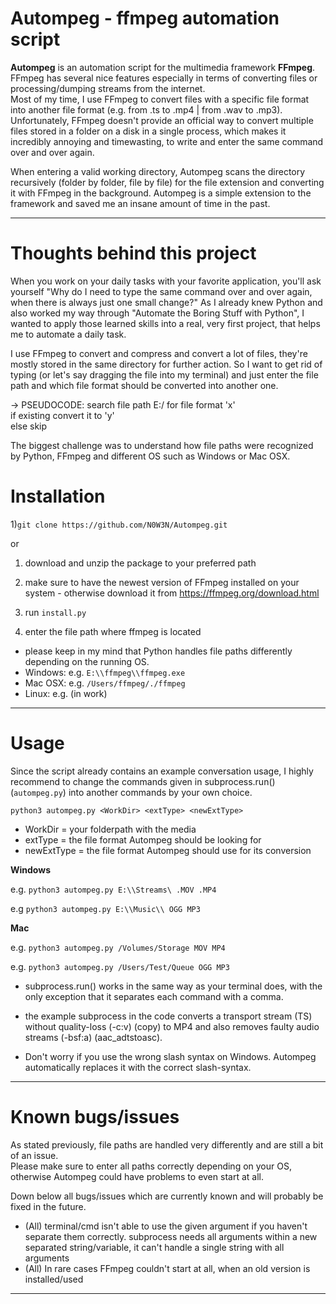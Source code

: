 Autompeg - ffmpeg automation script 
==================
**Autompeg** is an automation script for the multimedia framework **FFmpeg**.  
FFmpeg has several nice features especially in terms of converting files or processing/dumping streams from the internet.  
Most of my time, I use FFmpeg to convert files with a specific file format into another file format (e.g. from .ts to .mp4 | from .wav to .mp3).
Unfortunately, FFmpeg doesn't provide an official way to convert multiple files stored in a folder on a disk in a single process, which makes it
incredibly annoying and timewasting, to write and enter the same command over and over again.

When entering a valid working directory, Autompeg scans the directory recursively (folder by folder, file by file) for the file extension and converting
it with FFmpeg in the background.
Autompeg is a simple extension to the framework and saved me an insane amount of time in the past.

--------------------------------
# Thoughts behind this project

When you work on your daily tasks with your favorite application, you'll ask yourself 
"Why do I need to type the same command over and over again, when there is always just one small change?"
As I already knew Python and also worked my way through "Automate the Boring Stuff with Python", 
I wanted to apply those learned skills into a real, very first project, that helps me to automate a daily task.

I use FFmpeg to convert and compress and convert a lot of files, they're mostly stored in the same directory for further action. 
So I want to get rid of typing (or let's say dragging the file into my terminal)
and just enter the file path and which file format should be converted into another one.

 -> PSEUDOCODE: 
 search file path E:/ for file format 'x'  
    if existing convert it to 'y'  
    else skip  
 
  
The biggest challenge was to understand how file paths were recognized by Python, FFmpeg and different OS such as Windows or Mac OSX.

# Installation

1)`git clone https://github.com/N0W3N/Autompeg.git`

or

1) download and unzip the package to your preferred path

2) make sure to have the newest version of FFmpeg installed on your system - otherwise download it from https://ffmpeg.org/download.html

3) run `install.py`

4) enter the file path where ffmpeg is located 
* please keep in my mind that Python handles file paths differently depending on the running OS.
* Windows: e.g. `E:\\ffmpeg\\ffmpeg.exe`
* Mac OSX: e.g. `/Users/ffmpeg/./ffmpeg`
* Linux: e.g. (in work)
--------------------------------
# Usage

Since the script already contains an example conversation usage, I highly recommend to change the commands given in subprocess.run() (`autompeg.py`)
into another commands by your own choice.

`python3 autompeg.py <WorkDir> <extType> <newExtType>`

* WorkDir = your folderpath with the media
* extType = the file format Autompeg should be looking for
* newExtType = the file format Autompeg should use for its conversion

**Windows**

e.g. `python3 autompeg.py E:\\Streams\ .MOV .MP4`

e.g  `python3 autompeg.py E:\\Music\\ OGG MP3`

**Mac**

e.g. `python3 autompeg.py /Volumes/Storage MOV MP4`

e.g. `python3 autompeg.py /Users/Test/Queue OGG MP3`

* subprocess.run() works in the same way as your terminal does, with the only exception that it separates each command with a comma. 

* the example subprocess in the code converts a transport stream (TS) without quality-loss (-c:v) (copy) to MP4 and also removes faulty audio streams (-bsf:a) (aac_adtstoasc).

* Don't worry if you use the wrong slash syntax on Windows. Autompeg automatically replaces it with the correct slash-syntax.
--------------------------------
# Known bugs/issues

As stated previously, file paths are handled very differently and are still a bit of an issue.  
Please make sure to enter all paths correctly depending on your OS, otherwise Autompeg could have problems to even start at all.

Down below all bugs/issues which are currently known and will probably be fixed in the future.

* (All) terminal/cmd isn't able to use the given argument if you haven't separate them correctly. subprocess needs all arguments within a new separated string/variable, it can't handle a single string with all arguments
* (All) In rare cases FFmpeg couldn't start at all, when an old version is installed/used
--------------------------------
